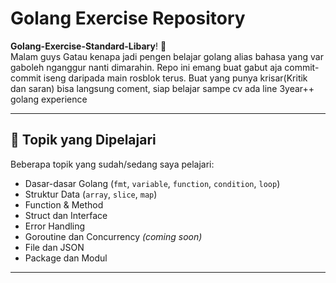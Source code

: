 # Golang Exercise Repository

 **Golang-Exercise-Standard-Libary**! 🎯  
Malam guys
Gatau kenapa jadi pengen belajar golang alias bahasa yang var gaboleh nganggur nanti dimarahin. Repo ini emang buat gabut aja commit-commit iseng daripada main rosblok terus. Buat yang punya krisar(Kritik dan saran) bisa langsung coment, siap belajar sampe cv ada line 3year++ golang experience

---

## 🧠 Topik yang Dipelajari

Beberapa topik yang sudah/sedang saya pelajari:

- Dasar-dasar Golang (`fmt`, `variable`, `function`, `condition`, `loop`)
- Struktur Data (`array`, `slice`, `map`)
- Function & Method
- Struct dan Interface
- Error Handling
- Goroutine dan Concurrency *(coming soon)*
- File dan JSON
- Package dan Modul

---



